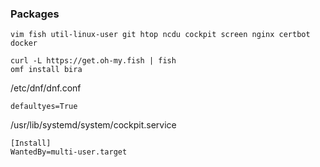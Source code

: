 ### Packages
```
vim fish util-linux-user git htop ncdu cockpit screen nginx certbot docker
```
```
curl -L https://get.oh-my.fish | fish
omf install bira
```

/etc/dnf/dnf.conf
```
defaultyes=True
```

/usr/lib/systemd/system/cockpit.service
```
[Install]
WantedBy=multi-user.target
```
